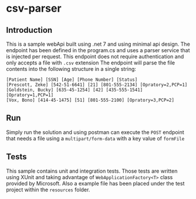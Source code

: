 # csv-parser

## Introduction
This is a sample webApi built using .net 7 and using minimal api design. The endpoint has been defined in the program.cs and uses a parser service that is injected per request. This endpoint does not require authentication and only accepts a file with `.csv` extension
The endpoint will parse the file contents into the following structure in a single string:

```
[Patient Name] [SSN] [Age] [Phone Number] [Status]
[Prescott, Zeke] [542-51-6641] [21] [801-555-2134] [Opratory=2,PCP=1]
[Goldstein, Bucky] [635-45-1254] [42] [435-555-1541] [Opratory=1,PCP=1]
[Vox, Bono] [414-45-1475] [51] [801-555-2100] [Opratory=3,PCP=2]
```

## Run
Simply run the solution and using postman can execute the `POST` endpoint that needs a file using a `multipart/form-data` with a key value of `formFile`

## Tests
This sample contains unit and integration tests. Those tests are written using XUnit and taking advantage of `WebApplicationFactory<T>` class provided by Microsoft.
Also a example file has been placed under the test project within the `resources` folder. 